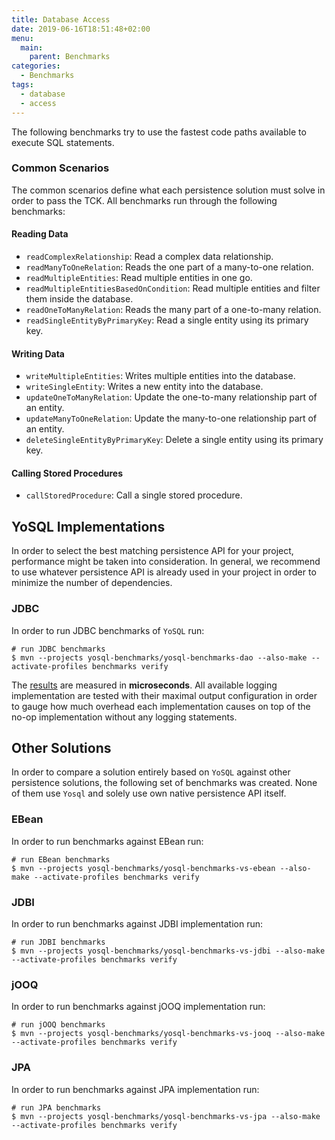 ```yaml
---
title: Database Access
date: 2019-06-16T18:51:48+02:00
menu:
  main:
    parent: Benchmarks
categories:
  - Benchmarks 
tags:
  - database
  - access
---
```


The following benchmarks try to use the fastest code paths available to execute SQL statements.

### Common Scenarios

The common scenarios define what each persistence solution must solve in order to pass the TCK. All benchmarks run through the following benchmarks:

#### Reading Data

- `readComplexRelationship`: Read a complex data relationship.
- `readManyToOneRelation`: Reads the one part of a many-to-one relation.
- `readMultipleEntities`: Read multiple entities in one go.
- `readMultipleEntitiesBasedOnCondition`: Read multiple entities and filter them inside the database.
- `readOneToManyRelation`: Reads the many part of a one-to-many relation.
- `readSingleEntityByPrimaryKey`: Read a single entity using its primary key.

#### Writing Data

- `writeMultipleEntities`: Writes multiple entities into the database.
- `writeSingleEntity`: Writes a new entity into the database.
- `updateOneToManyRelation`: Update the one-to-many relationship part of an entity.
- `updateManyToOneRelation`: Update the many-to-one relationship part of an entity.
- `deleteSingleEntityByPrimaryKey`: Delete a single entity using its primary key.

#### Calling Stored Procedures

- `callStoredProcedure`: Call a single stored procedure.

## YoSQL Implementations

In order to select the best matching persistence API for your project, performance might be taken into consideration. In general, we recommend to use whatever persistence API is already used in your project in order to minimize the number of dependencies.

### JDBC

In order to run JDBC benchmarks of `YoSQL` run:

```console
# run JDBC benchmarks
$ mvn --projects yosql-benchmarks/yosql-benchmarks-dao --also-make --activate-profiles benchmarks verify
```
The [results](https://jmh.morethan.io/?sources=https://yosql.projects.metio.wtf/benchmarks/results/yosql-benchmarks-dao-baseline.json,https://yosql.projects.metio.wtf/benchmarks/results/yosql-benchmarks-dao-CURRENT.json) are measured in **microseconds**. All available logging implementation are tested with their maximal output configuration in order to gauge how much overhead each implementation causes on top of the no-op implementation without any logging statements.

## Other Solutions

In order to compare a solution entirely based on `YoSQL` against other persistence solutions, the following set of benchmarks was created. None of them use `Yosql` and solely use own native persistence API itself.

### EBean

In order to run benchmarks against EBean run:

```console
# run EBean benchmarks
$ mvn --projects yosql-benchmarks/yosql-benchmarks-vs-ebean --also-make --activate-profiles benchmarks verify
```

### JDBI

In order to run benchmarks against JDBI implementation run:

```console
# run JDBI benchmarks
$ mvn --projects yosql-benchmarks/yosql-benchmarks-vs-jdbi --also-make --activate-profiles benchmarks verify
```

### jOOQ

In order to run benchmarks against jOOQ implementation run:

```console
# run jOOQ benchmarks
$ mvn --projects yosql-benchmarks/yosql-benchmarks-vs-jooq --also-make --activate-profiles benchmarks verify
```

### JPA

In order to run benchmarks against JPA implementation run:

```console
# run JPA benchmarks
$ mvn --projects yosql-benchmarks/yosql-benchmarks-vs-jpa --also-make --activate-profiles benchmarks verify
```
